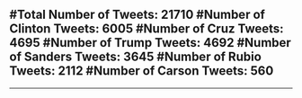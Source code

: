 #Total Number of Tweets: 21710 
#Number of Clinton Tweets: 6005
#Number of Cruz Tweets: 4695
#Number of Trump Tweets: 4692
#Number of Sanders Tweets: 3645
#Number of Rubio Tweets: 2112
#Number of Carson Tweets: 560
---
---
